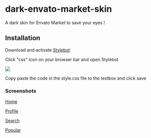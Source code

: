 # dark-envato-market-skin
A dark skin for Envato Market to save your eyes !

<h2>Installation</h2>


<p>Download and activate <a href="https://chrome.google.com/webstore/detail/stylebot/oiaejidbmkiecgbjeifoejpgmdaleoha" target="_blank">Stylebot</a></p>

<p>Click "css" icon on your browser bar and open Stylebot</p>

<p><img src="https://cdn.pbrd.co/images/2iH7u0K9.png" /></p>

<p>Copy paste the code in the style.css file to the textbox and click save</p>

<h3>Screenshots</h3>

<a href="http://pasteboard.co/2iGdKigj.png" target="_blank">Home</a>

<a href="http://pasteboard.co/2iGnsAZk.png" target="_blank">Profile</a>

<a href="http://pasteboard.co/2iGpSpv5.png" target="_blank">Search</a>

<a href="http://pasteboard.co/2iGrYXrB.png" target="_blank">Popular</a>
